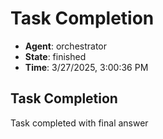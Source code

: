 # Task Completion

- **Agent**: orchestrator
- **State**: finished
- **Time**: 3/27/2025, 3:00:36 PM

## Task Completion

Task completed with final answer

